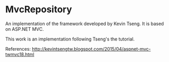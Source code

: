 # MvcRepository
An implementation of the framework developed by Kevin Tseng. It is based on ASP.NET MVC.

This work is an implementation following Tseng's the tutorial.

References:
http://kevintsengtw.blogspot.com/2015/04/aspnet-mvc-twmvc18.html
